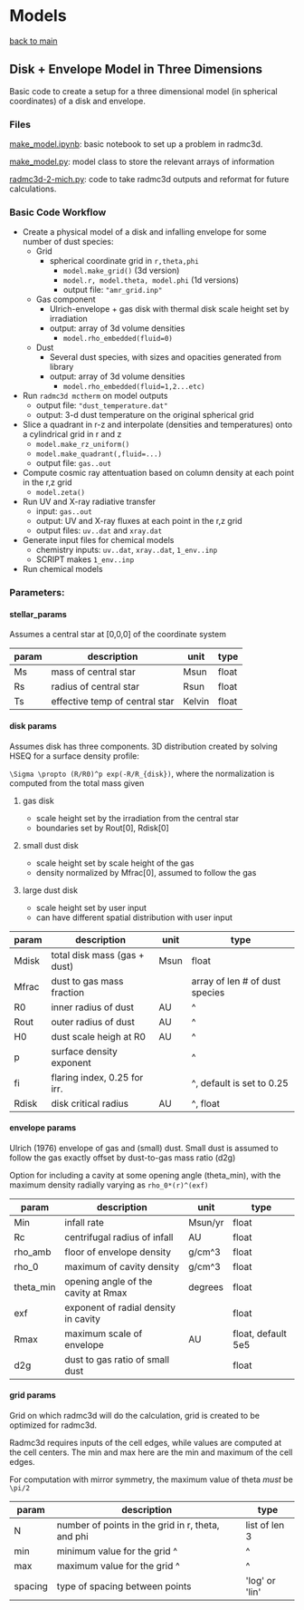 # Models

[back to main](../README.md)

## Disk + Envelope Model in Three Dimensions
Basic code to create a setup for a three dimensional model (in spherical coordinates) of a disk and envelope.

### Files
[make_model.ipynb](./make_model.ipynb): basic notebook to set up a problem in radmc3d.

[make_model.py](./make_model.py): model class to store the relevant arrays of information

[radmc3d-2-mich.py](./radmc3d-2-mich.py): code to take radmc3d outputs and reformat for future calculations.


### Basic Code Workflow 

+ Create a physical model of a disk and infalling envelope for some number of dust species:
    + Grid
        + spherical coordinate grid in `r,theta,phi`
            + `model.make_grid()` (3d version)
            + `model.r, model.theta, model.phi` (1d versions)
            + output file: `"amr_grid.inp"`  
    + Gas component
        + Ulrich-envelope + gas disk with thermal disk scale height set by irradiation
        + output: array of 3d volume densities 
            + `model.rho_embedded(fluid=0)`  
    + Dust
        + Several dust species, with sizes and opacities generated from library
        + output: array of 3d volume densities
            + `model.rho_embedded(fluid=1,2...etc)`    
+ Run `radmc3d mctherm` on model outputs
    + output file: `"dust_temperature.dat"` 
    + output: 3-d dust temperature on the original spherical grid 
+ Slice a quadrant in r-z and interpolate (densities and temperatures) onto a cylindrical grid in r and z
    + `model.make_rz_uniform()`
    + `model.make_quadrant(,fluid=...)`
    + output file: `gas..out`
+ Compute cosmic ray attentuation based on column density at each point in the r,z grid
    + `model.zeta()`
+  Run UV and X-ray radiative transfer
    + input: `gas..out` 
    + output: UV and X-ray fluxes at each point in the r,z grid
    + output files: `uv..dat` and `xray.dat`
+ Generate input files for chemical models  
    + chemistry inputs: `uv..dat`, `xray..dat`, `1_env..inp` 
    + SCRIPT makes `1_env..inp`
+ Run chemical models  



### Parameters:

#### stellar_params 
Assumes a central star at [0,0,0] of the coordinate system

| param | description                   |  unit   | type  |
|-------|-------------------------------|---------|-------|
|     Ms| mass of central star          |  Msun   | float | 
|     Rs| radius of central star        |  Rsun   | float |
|     Ts| effective temp of central star|  Kelvin | float |

#### disk params
Assumes disk has three components. 3D distribution created by solving HSEQ for a surface density profile:

`\Sigma \propto (R/R0)^p exp(-R/R_{disk})`, where the normalization is computed from the total mass given

1. gas disk 
    - scale height set by the irradiation from the central star
    - boundaries set by Rout[0], Rdisk[0]
    
2. small dust disk
    - scale height set by scale height of the gas
    - density normalized by Mfrac[0], assumed to follow the gas
3. large dust disk
    - scale height set by user input
    - can have different spatial distribution with user input

| param  | description                  |  unit  | type                          |
|--------|------------------------------|--------|-------------------------------|
|   Mdisk| total disk mass (gas + dust) | Msun   | float                         |
|   Mfrac| dust to gas mass fraction    |        | array of len # of dust species|
|     R0 | inner radius of dust         |   AU   | ^                             |
|    Rout| outer radius of dust         |   AU   | ^                             |
|      H0| dust scale heigh at R0       |   AU   | ^                             |
|      p | surface density exponent     |        | ^                             |
|      fi| flaring index, 0.25 for irr. |        | ^, default is set to 0.25     |
|   Rdisk| disk critical radius         |  AU    | ^, float                      |


#### envelope params

Ulrich (1976) envelope of gas and (small) dust. Small dust is assumed to follow the gas exactly offset by dust-to-gas mass ratio (d2g) 

Option for including a cavity at some opening angle (theta_min), with the maximum density radially varying as `rho_0*(r)^(exf)`

| param     | description                          |  unit   | type                  |
|-----------|--------------------------------------|---------|-----------------------|
| Min       | infall rate                          | Msun/yr | float                 |
| Rc        | centrifugal radius of infall         | AU      | float                 |
| rho_amb   | floor of envelope density            | g/cm^3  | float                 |
| rho_0     | maximum of cavity density            | g/cm^3  | float                 |
| theta_min | opening angle of the cavity at Rmax  | degrees | float                 |
| exf       | exponent of radial density in cavity |         | float                 |
| Rmax      | maximum scale of envelope            | AU      | float, default 5e5    |
| d2g       | dust to gas ratio of small dust      |         | float                 |



#### grid params

Grid on which radmc3d will do the calculation, grid is created to be optimized for radmc3d.

Radmc3d requires inputs of the cell edges, while values are computed at the cell centers. The min and max here are the min and maximum of the cell edges.

For computation with mirror symmetry, the maximum value of theta *must* be `\pi/2`

| param  | description                                                |  type         |
|--------|------------------------------------------------------------|---------------|
| N      |  number of points in the grid in r, theta, and  phi        | list of len 3 |
| min    |  minimum value for the grid ^                              | ^             |
| max    |  maximum value for the grid  ^                             | ^             |
| spacing|  type of spacing between points                            | 'log' or 'lin'|









